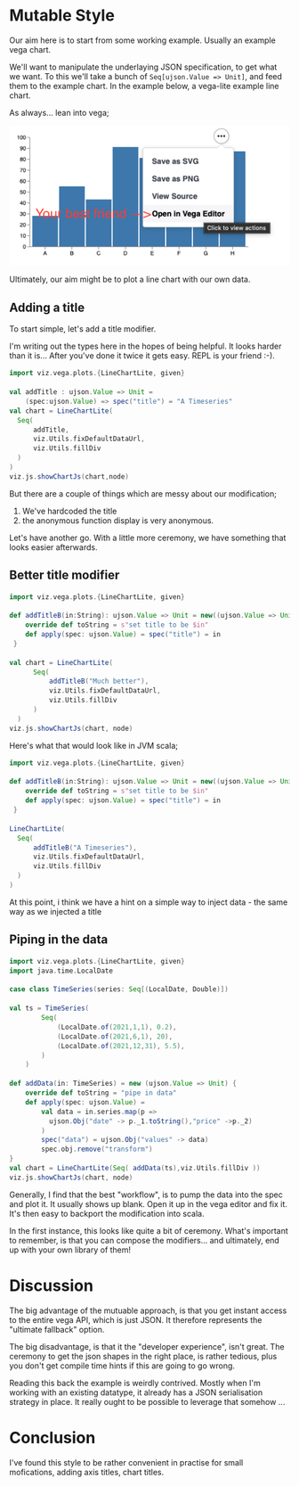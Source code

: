 # Mutable Style

Our aim here is to start from some working example. Usually an example vega chart. 

We'll want to manipulate the underlaying JSON specification, to get what we want. To this we'll take a bunch of ```Seq[ujson.Value => Unit]```, and feed them to the example chart. In the example below, a vega-lite example line chart. 

As always... lean into vega;

![The Vega Editor](../assets/vegaEditor.png)

Ultimately, our aim might be to plot a line chart with our own data.

## Adding a title
To start simple, let's add a title modifier. 

I'm writing out the types here in the hopes of being helpful. It looks harder than it is... After you've done it twice it gets easy. REPL is your friend :-).

```scala mdoc:js
import viz.vega.plots.{LineChartLite, given}

val addTitle : ujson.Value => Unit = 
    (spec:ujson.Value) => spec("title") = "A Timeseries"
val chart = LineChartLite(
  Seq(
      addTitle, 
      viz.Utils.fixDefaultDataUrl, 
      viz.Utils.fillDiv 
  )
)
viz.js.showChartJs(chart,node)
```

But there are a couple of things which are messy about our modification;
1. We've hardcoded the title
2. the anonymous function display is very anonymous. 

Let's have another go. With a little more ceremony, we have something that looks easier afterwards.

## Better title modifier

```scala mdoc:js
import viz.vega.plots.{LineChartLite, given}

def addTitleB(in:String): ujson.Value => Unit = new((ujson.Value => Unit)) {
    override def toString = s"set title to be $in"
    def apply(spec: ujson.Value) = spec("title") = in
 }

val chart = LineChartLite(
      Seq(
          addTitleB("Much better"), 
          viz.Utils.fixDefaultDataUrl,
          viz.Utils.fillDiv 
      )
  )
viz.js.showChartJs(chart, node)
```
Here's what that would look like in JVM scala; 

```scala mdoc
import viz.vega.plots.{LineChartLite, given}

def addTitleB(in:String): ujson.Value => Unit = new((ujson.Value => Unit)) {
    override def toString = s"set title to be $in"
    def apply(spec: ujson.Value) = spec("title") = in
 }

LineChartLite(
  Seq(
      addTitleB("A Timeseries"), 
      viz.Utils.fixDefaultDataUrl, 
      viz.Utils.fillDiv 
  )
)

```

At this point, i think we have a hint on a simple way to inject data - the same way as we injected a title

## Piping in the data

```scala mdoc:js
import viz.vega.plots.{LineChartLite, given}
import java.time.LocalDate

case class TimeSeries(series: Seq[(LocalDate, Double)])

val ts = TimeSeries(
        Seq(            
            (LocalDate.of(2021,1,1), 0.2), 
            (LocalDate.of(2021,6,1), 20),
            (LocalDate.of(2021,12,31), 5.5), 
        )
    )

def addData(in: TimeSeries) = new (ujson.Value => Unit) {
    override def toString = "pipe in data" 
    def apply(spec: ujson.Value) =    
        val data = in.series.map(p => 
          ujson.Obj("date" -> p._1.toString(),"price" ->p._2)
        )
        spec("data") = ujson.Obj("values" -> data)
        spec.obj.remove("transform")
}
val chart = LineChartLite(Seq( addData(ts),viz.Utils.fillDiv ))
viz.js.showChartJs(chart, node)
```

Generally, I find that the best "workflow", is to pump the data into the spec and plot it. It usually shows up blank. Open it up in the vega editor and fix it. It's then easy to backport the modification into scala. 

In the first instance, this looks like quite a bit of ceremony. What's important to remember, is that you can compose the modifiers... and ultimately, end up with your own library of them!

# Discussion
The big advantage of the mutuable approach, is that you get instant access to the entire vega API, which is just JSON. It therefore represents the "ultimate fallback" option. 

The big disadvantage, is that it the "developer experience", isn't great. The ceremony to get the json shapes in the right place, is rather tedious, plus you don't get compile time hints if this are going to go wrong. 

Reading this back the example is weirdly contrived. Mostly when I'm working with an existing datatype, it already has a JSON serialisation strategy in place. It really ought to be possible to leverage that somehow ... 

# Conclusion
I've found this style to be rather convenient in practise for small mofications, adding axis titles, chart titles. 